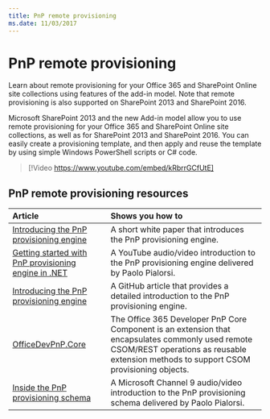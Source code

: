 ```yaml
---
title: PnP remote provisioning
ms.date: 11/03/2017
---
```

# PnP remote provisioning

Learn about remote provisioning for your Office 365 and SharePoint Online site collections using features of the add-in model. Note that remote provisioning is also supported on SharePoint 2013 and SharePoint 2016.

Microsoft SharePoint 2013 and the new Add-in model allow you to use remote provisioning for your Office 365 and SharePoint Online site collections, as well as for SharePoint 2013 and SharePoint 2016. You can easily create a provisioning template, and then apply and reuse the template by using simple Windows PowerShell scripts or C# code.

> [!Video https://www.youtube.com/embed/kRbrrGCfUtE]

## PnP remote provisioning resources

|**Article**|**Shows you how to**|
|:-----|:-----|
|[Introducing the PnP provisioning engine](Introducing-the-PnP-Provisioning-Engine.md)| A short white paper that introduces the PnP provisioning engine.|
|[Getting started with PnP provisioning engine in .NET](https://www.youtube.com/watch?v=kRbrrGCfUtE)|A YouTube audio/video introduction to the PnP provisioning engine delivered by Paolo Pialorsi.|
|[Introducing the PnP provisioning engine](https://github.com/SharePoint/PnP-Guidance/blob/551b9f6a66cf94058ba5497e310d519647afb20c/articles/Introducing-the-PnP-Provisioning-Engine.md)|A GitHub article that provides a detailed introduction to the PnP provisioning engine.|
|[OfficeDevPnP.Core ](https://github.com/SharePoint/PnP-Sites-Core/tree/master/Core)|The Office 365 Developer PnP Core Component is an extension that encapsulates commonly used remote CSOM/REST operations as reusable extension methods to support CSOM provisioning objects.|
|[Inside the PnP provisioning schema](https://channel9.msdn.com/blogs/OfficeDevPnP/Deep-dive-to-PnP-provisioning-engine-schema)|A Microsoft Channel 9 audio/video introduction to the PnP provisioning schema delivered by Paolo Pialorsi.|

